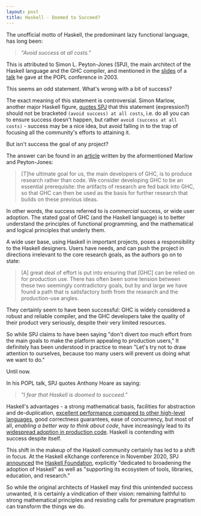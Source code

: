 ```yaml
---
layout: post
title: Haskell - Doomed to Succeed?
---
```

The unofficial motto of Haskell, the predominant lazy functional language, has long been:

> *"Avoid success at all costs."*

This is attributed to Simon L. Peyton-Jones (SPJ), the main architect of the Haskell language and the GHC compiler, and mentioned in the [slides](https://www.microsoft.com/en-us/research/wp-content/uploads/2016/07/HaskellRetrospective.ppt) of a [talk](https://www.microsoft.com/en-us/research/publication/wearing-hair-shirt-retrospective-haskell-2003/) he gave at the POPL conference in 2003.

This seems an odd statement. What's wrong with a bit of success?

The exact meaning of this statement is controversial. Simon Marlow, another major Haskell figure, [quotes SPJ](https://twitter.com/simonmar/status/246335257677271040) that this statement (expression?) should not be bracketed `(avoid success) at all costs`, i.e. do all you can to ensure success doesn't happen, but rather `avoid (success at all costs)` - success may be a nice idea, but avoid falling in to the trap of focusing all the community's efforts to attaining it.

But isn't success the goal of any project?

The answer can be found in an [article](https://www.aosabook.org/en/ghc.html) written by the aformentioned Marlow and Peyton-Jones:

> [T]he ultimate goal for us, the main developers of GHC, is to produce research rather than code. We consider developing GHC to be an essential prerequisite: the artifacts of research are fed back into GHC, so that GHC can then be used as the basis for further research that builds on these previous ideas. 

In other words, the success referred to is *commercial* success, or wide user adoption. The stated goal of GHC (and the Haskell language) is to better understand the principles of functional programming, and the mathematical and logical principles that underly them.

A wide user base, using Haskell in important projects, poses a responsibility to the Haskell designers. Users have needs, and can push the project in directions irrelevant to the core research goals, as the authors go on to state:

>  [A] great deal of effort is put into ensuring that [GHC] can be relied on for production use. There has often been some tension between these two seemingly contradictory goals, but by and large we have found a path that is satisfactory both from the research and the production-use angles.

They certainly seem to have been successful: GHC is widely considered a robust and reliable compiler, and the GHC developers take the quality of their product very seriously, despite their very limited resources.

So while SPJ claims to have been saying "don't divert *too* much effort from the main goals to make the platform appealing to production users," It definitely has been understood in practice to mean "Let's try not to draw attention to ourselves, because too many users will prevent us doing what we want to do."

Until now.

In his POPL talk, SPJ quotes Anthony Hoare as saying:

> *"I fear that Haskell is doomed to succeed.”*

Haskell's advantages - a strong mathematical basis, facilities for abstraction and de-duplication, [excellent performance compared to other high-level languages](https://arifordsham.com/is-haskell-fast/), good correctness guarantees, ease of concurrency, but most of all, *enabling a better way to think about code*, have increasingly lead to its [widespread adoption in production code](https://wiki.haskell.org/Haskell_in_industry). Haskell is contending with success despite itself.

This shift in the makeup of the Haskell community certainly has led to a shift in focus. At the Haskell eXchange conference in November 2020, SPJ [announced](https://youtu.be/MEmRarBL9kw) the [Haskell Foundation](https://haskell.foundation/), explicitly "dedicated to broadening the adoption of Haskell" as well as "supporting its ecosystem of tools, libraries, education, and research."

So while the original architects of Haskell may find this unintended success unwanted, it is certainly a vindication of their vision: remaining faithful to strong mathematical principles and resisting calls for premature pragmatism can transform the things we do.
